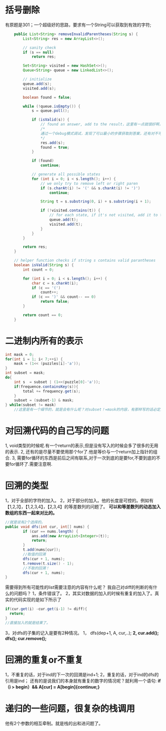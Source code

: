# 括号删除
有原题是301；一个超级好的思路，要求有一个String可以获取到有效的字符;
~~~ java
    public List<String> removeInvalidParentheses(String s) {
        List<String> res = new ArrayList<>();

        // sanity check
        if (s == null)
            return res;

        Set<String> visited = new HashSet<>();
        Queue<String> queue = new LinkedList<>();

        // initialize
        queue.add(s);
        visited.add(s);

        boolean found = false;

        while (!queue.isEmpty()) {
            s = queue.poll();

            if (isValid(s)) {
                // found an answer, add to the result，这里有一点就很好啊，有找到的时候呢就添到结果中，及时的剪枝啊。
                /*
                通过一个debug模式调试，发现了可以最小的步骤获取到答案，还有对不可以的String再次的获取到他的全部字符集，最后呢有在其父亲层有结果。只会到我们的那一层的。
                */
                res.add(s);
                found = true;
            }

            if (found)
                continue;

            // generate all possible states
            for (int i = 0; i < s.length(); i++) {
                // we only try to remove left or right paren
                if (s.charAt(i) != '(' && s.charAt(i) != ')')
                    continue;

                String t = s.substring(0, i) + s.substring(i + 1);

                if (!visited.contains(t)) {
                    // for each state, if it's not visited, add it to the queue
                    queue.add(t);
                    visited.add(t);
                }
            }
        }

        return res;
    }

    // helper function checks if string s contains valid parantheses
    boolean isValid(String s) {
        int count = 0;

        for (int i = 0; i < s.length(); i++) {
            char c = s.charAt(i);
            if (c == '(')
                count++;
            if (c == ')' && count-- == 0)
                return false;
        }

        return count == 0;
    }
~~~
# 二进制内所有的表示
~~~ java
int mask = 0;
for(int i = 1; i< 7;++i) {
    mask = (1<< (puzzles[i]-'a'));
}
int subset = mask;
do{
    int s  = subset | (1<<(puzzle[0]-'a'));
    if(frequence.containsKey(s)){
        total += frequency.get(s);
    }
    subset = (subset-1) & mask;
} while(subset != mask)
    //这里是有一个细节的，就是会有什么呢？对subset！=mask的内容，有那样写的话必定是会执行一次的.
~~~
# 对回溯代码的自己写的问题
1, void类型的时候呢.有一个return的表示,但是没有写入的时候会多了很多的无用的表示.
2, 还有的是尽量不要使用那个for了.他是等价与一个return加上指针的组合.
3, 需要for循环的东西是前后之间有联系,对于一次到底的是要for,不要到底的不要for循环了.需要注意啊.
# 回溯的类型
1，对于全部的字符的加入。
2，对于部分的加入。他的长度是可控的。例如有【1,2,3】，【1,2,3,4】，【2,3,4】的等差数列的问题了。
**可以和等差数列的动态加入数组的东西一起来对比的。**
~~~ java
//就是说有2个选择的。
public void dfs(int cur, int[] nums) {
        if (cur == nums.length) {
            ans.add(new ArrayList<Integer>(t));
            return;
        }
        t.add(nums[cur]);
        //取值的回溯
        dfs(cur + 1, nums);
        t.remove(t.size() - 1);
        //不取的回溯！
        dfs(cur + 1, nums);
}
~~~
需要得到所有可能性的list需要注意的内容有什么呢？
我自己对diff的判断的有什么的问题吗？
1，条件错误了。
2，其实对数据的加入的时候有重复的加入了。真实的代码实现的是如下所示了
~~~ java
if(cur.get(i) -cur.get(i-1) != diff){
  return;
}
//直接加入的就是结果了。
~~~
3，对dfs的子集的记入是要有2种情况。
1， dfs(dep+1, A, cur,..);
**2, cur.add(); dfs(); cur.remove();**
# 回溯的重复or不重复
1，不重复的话，对于ind的下一次的回溯是ind+1;
2，重复的话，对于ind的dfs的引用是ind；
还有的是说我们的本身就有重复的数字的情况呢？就利用一个语句:
**if（i > begin）&& A[cur] = A[begin]{continue;}**
# 递归的一些问题，很复杂的栈调用
他有2个参数的相互牵制。就是栈的出和进问题了。



